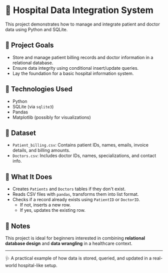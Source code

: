 # 🏥 Hospital Data Integration System

This project demonstrates how to manage and integrate patient and doctor data using Python and SQLite.

## 🎯 Project Goals
- Store and manage patient billing records and doctor information in a relational database.
- Ensure data integrity using conditional insert/update queries.
- Lay the foundation for a basic hospital information system.

## 🧰 Technologies Used
- Python
- SQLite (via `sqlite3`)
- Pandas
- Matplotlib (possibly for visualizations)

## 📁 Dataset
- `Patient_billing.csv`: Contains patient IDs, names, emails, invoice details, and billing amounts.
- `Doctors.csv`: Includes doctor IDs, names, specializations, and contact info.

## 🔧 What It Does
- Creates `Patients` and `Doctors` tables if they don't exist.
- Reads CSV files with `pandas`, transforms them into list format.
- Checks if a record already exists using `PatientID` or `DoctorID`.
  - If not, inserts a new row.
  - If yes, updates the existing row.

## 📌 Notes
This project is ideal for beginners interested in combining **relational database design** and **data wrangling** in a healthcare context.

---

🩺 A practical example of how data is stored, queried, and updated in a real-world hospital-like setup.
